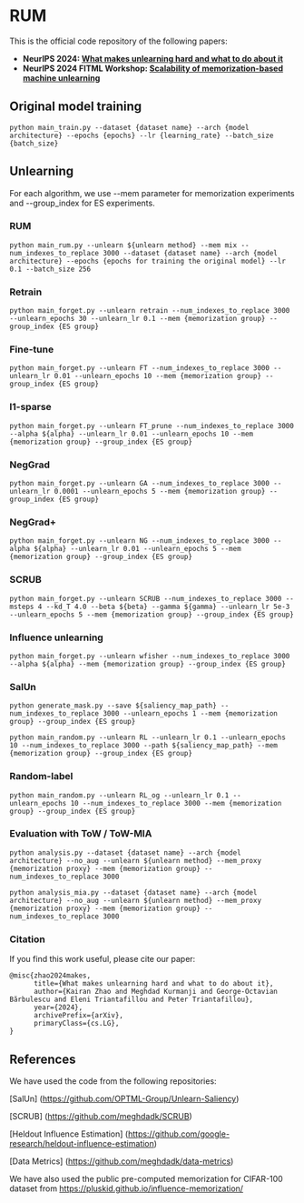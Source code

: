 # RUM
This is the official code repository of the following papers:

- **NeurIPS 2024: [What makes unlearning hard and what to do about it](https://arxiv.org/abs/2406.01257)**
- **NeurIPS 2024 FITML Workshop: [Scalability of memorization-based machine unlearning](https://openreview.net/pdf?id=VX9HGFiFF1)**


## Original model training
```
python main_train.py --dataset {dataset name} --arch {model architecture} --epochs {epochs} --lr {learning_rate} --batch_size {batch_size}
```

## Unlearning

For each algorithm, we use --mem parameter for memorization experiments and --group_index for ES experiments.

### RUM

```
python main_rum.py --unlearn ${unlearn method} --mem mix --num_indexes_to_replace 3000 --dataset {dataset name} --arch {model architecture} --epochs {epochs for training the original model} --lr 0.1 --batch_size 256
```


### Retrain

```
python main_forget.py --unlearn retrain --num_indexes_to_replace 3000 --unlearn_epochs 30 --unlearn_lr 0.1 --mem {memorization group} --group_index {ES group} 
```

### Fine-tune

```
python main_forget.py --unlearn FT --num_indexes_to_replace 3000 --unlearn_lr 0.01 --unlearn_epochs 10 --mem {memorization group} --group_index {ES group} 
```

### l1-sparse

```
python main_forget.py --unlearn FT_prune --num_indexes_to_replace 3000 --alpha ${alpha} --unlearn_lr 0.01 --unlearn_epochs 10 --mem {memorization group} --group_index {ES group} 
```

### NegGrad

```
python main_forget.py --unlearn GA --num_indexes_to_replace 3000 --unlearn_lr 0.0001 --unlearn_epochs 5 --mem {memorization group} --group_index {ES group} 
```

### NegGrad+

```
python main_forget.py --unlearn NG --num_indexes_to_replace 3000 --alpha ${alpha} --unlearn_lr 0.01 --unlearn_epochs 5 --mem {memorization group} --group_index {ES group} 
```

### SCRUB

```
python main_forget.py --unlearn SCRUB --num_indexes_to_replace 3000 --msteps 4 --kd_T 4.0 --beta ${beta} --gamma ${gamma} --unlearn_lr 5e-3 --unlearn_epochs 5 --mem {memorization group} --group_index {ES group} 
```

### Influence unlearning

```
python main_forget.py --unlearn wfisher --num_indexes_to_replace 3000 --alpha ${alpha} --mem {memorization group} --group_index {ES group} 
```


### SalUn

```
python generate_mask.py --save ${saliency_map_path} --num_indexes_to_replace 3000 --unlearn_epochs 1 --mem {memorization group} --group_index {ES group} 
```
```
python main_random.py --unlearn RL --unlearn_lr 0.1 --unlearn_epochs 10 --num_indexes_to_replace 3000 --path ${saliency_map_path} --mem {memorization group} --group_index {ES group} 
```

### Random-label

```
python main_random.py --unlearn RL_og --unlearn_lr 0.1 --unlearn_epochs 10 --num_indexes_to_replace 3000 --mem {memorization group} --group_index {ES group} 
```
### Evaluation with ToW / ToW-MIA

```
python analysis.py --dataset {dataset name} --arch {model architecture} --no_aug --unlearn ${unlearn method} --mem_proxy {memorization proxy} --mem {memorization group} --num_indexes_to_replace 3000
```
```
python analysis_mia.py --dataset {dataset name} --arch {model architecture} --no_aug --unlearn ${unlearn method} --mem_proxy {memorization proxy} --mem {memorization group} --num_indexes_to_replace 3000
```
### Citation
If you find this work useful, please cite our paper:
```
@misc{zhao2024makes,
      title={What makes unlearning hard and what to do about it}, 
      author={Kairan Zhao and Meghdad Kurmanji and George-Octavian Bărbulescu and Eleni Triantafillou and Peter Triantafillou},
      year={2024},
      archivePrefix={arXiv},
      primaryClass={cs.LG},
}
```

## References
We have used the code from the following repositories:

[SalUn] (https://github.com/OPTML-Group/Unlearn-Saliency)

[SCRUB] (https://github.com/meghdadk/SCRUB)

[Heldout Influence Estimation] (https://github.com/google-research/heldout-influence-estimation)

[Data Metrics] (https://github.com/meghdadk/data-metrics)

We have also used the public pre-computed memorization for CIFAR-100 dataset from https://pluskid.github.io/influence-memorization/

